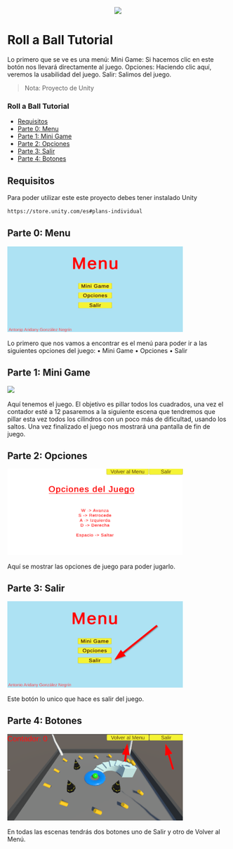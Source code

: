 <p align="center"><img src="img\roll-a-ball.gif"/></p>

# Roll a Ball Tutorial

Lo primero que se ve es una menú:
Mini Game: Si hacemos clic en este botón nos llevará directamente al juego.
Opciones: Haciendo clic aquí, veremos la usabilidad del juego.
Salir: Salimos del juego.

> Nota: Proyecto de Unity

### Roll a Ball Tutorial
  - [Requisitos](#requisitos)
  - [Parte 0: Menu](#parte-0:-menu)
  - [Parte 1: Mini Game](#parte-1:-mini-game)
  - [Parte 2: Opciones](#parte-2:-opciones)
  - [Parte 3: Salir](#parte-3:-salir)
  - [Parte 4: Botones](#parte-4:-botones)

## Requisitos

Para poder utilizar este este proyecto debes tener instalado Unity
  ```bash
  https://store.unity.com/es#plans-individual
  ```

## Parte 0: Menu

<img src="img/Menu.png" width="400"/>

Lo primero que nos vamos a encontrar es el menú para poder ir a las siguientes opciones del juego:
•	Mini Game
•	Opciones
•	Salir
## Parte 1: Mini Game

<img src="img\roll-a-ball.gif" width="400"/>

Aquí tenemos el juego. El objetivo es pillar todos los cuadrados, una vez el contador esté a 12 pasaremos a la siguiente escena que tendremos que pillar esta vez todos los cilindros con un poco más de dificultad, usando los saltos. Una vez finalizado el juego nos mostrará una pantalla de fin de juego. 

## Parte 2: Opciones

<img src="img/Opciones.png" width="400"/>

Aquí se mostrar las opciones de juego para poder jugarlo.

## Parte 3: Salir

<img src="img/Salir.png" width="400"/>

Este botón lo unico que hace es salir del juego.

## Parte 4: Botones

<img src="img/Botones.png" width="400"/>

En todas las escenas tendrás dos botones uno de Salir y otro de Volver al Menú.

